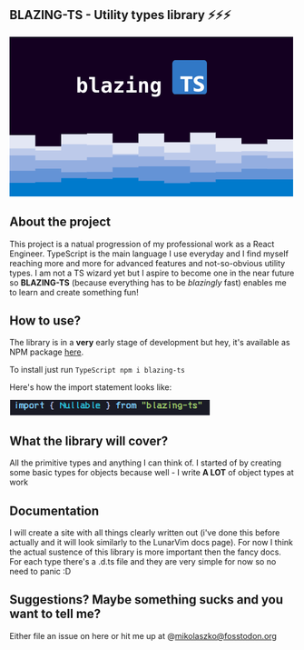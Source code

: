 ## BLAZING-TS - Utility types library ⚡⚡⚡

![blazing-ts background graphic](https://github.com/mikolaszko/blazing-typescript/blob/main/assets/blazing-ts-logo.png)

## About the project
This project is a natual progression of my professional work as a React Engineer. TypeScript is the main language I use everyday and I find myself 
reaching more and more for advanced features and not-so-obvious utility types. I am not a TS wizard yet but I aspire to become one in the near future
so __BLAZING-TS__ (because everything has to be *blazingly* fast) enables me to learn and create something fun!

## How to use?
The library is in a __very__ early stage of development but hey, it's available as NPM package [here](https://www.npmjs.com/package/blazing-ts).

To install just run ```TypeScript npm i blazing-ts``` 

Here's how the import statement looks like:

![blazing-ts background graphic](https://github.com/mikolaszko/blazing-typescript/blob/main/assets/import-snippet.png)

## What the library will cover?

All the primitive types and anything I can think of. I started of by creating some basic types for objects because well - I write __A LOT__ of object
types at work

## Documentation
I will create a site with all things clearly written out (i've done this before actually and it will look similarly to the LunarVim docs page). For now
I think the actual sustence of this library is more important then the fancy docs. For each type there's a .d.ts file and they are very simple for now 
so no need to panic :D

## Suggestions? Maybe something sucks and you want to tell me?
Either file an issue on here or hit me up at @mikolaszko@fosstodon.org
